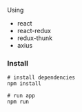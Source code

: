 Using 
- react
- react-redux
- redux-thunk
- axius

### Install

```
# install dependencies
npm install

# run app
npm run
```


